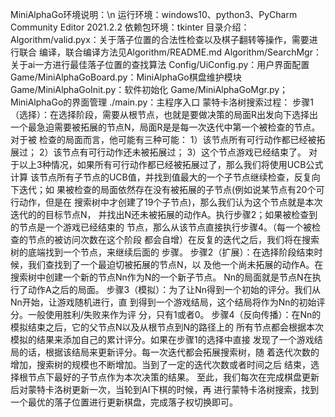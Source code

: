 MiniAlphaGo环境说明：\n
运行环境：windows10、python3、PyCharm Community Editor 2021.2.2
依赖包环境：tkinter
目录介绍：
Algorithm/valid.pyx：关于落子位置的合法性检查以及棋子翻转等操作，需要进行联合
编译，联合编译方法见Algorithm/README.md
Algorithm/SearchMgr：关于ai一方进行最佳落子位置的查找算法
Config/UiConfig.py：用户界面配置
Game/MiniAlphaGoBoard.py：MiniAlphaGo棋盘维护模块
Game/MiniAlphaGoInit.py：软件初始化
Game/MiniAlphaGoMgr.py；MiniAlphaGo的界面管理
./main.py：主程序入口
蒙特卡洛树搜索过程：
步骤1（选择）：在选择阶段，需要从根节点，也就是要做决策的局面R出发向下选择出
一个最急迫需要被拓展的节点N，局面R是是每一次迭代中第一个被检查的节点。对于被
检查的局面而言，他可能有三种可能：
1）该节点所有可行动作都已经被拓展过；
2）该节点有可行动作还未被拓展过；
3）这个节点游戏已经结束了。
对于以上3种情况，如果所有可行动作都已经被拓展过了，那么我们将使用UCB公式计算
该节点所有子节点的UCB值，并找到值最大的一个子节点继续检查，反复向下迭代；如
果被检查的局面依然存在没有被拓展的子节点(例如说某节点有20个可行动作，但是在
搜索树中才创建了19个子节点)，那么我们认为这个节点就是本次迭代的的目标节点N，
并找出N还未被拓展的动作A。执行步骤2；如果被检查到的节点是一个游戏已经结束的
节点，那么从该节点直接执行步骤4。（每一个被检查的节点的被访问次数在这个阶段
都会自增）在反复的迭代之后，我们将在搜索树的底端找到一个节点，来继续后面的
步骤。
步骤2（扩展）：在选择阶段结束时候，我们查找到了一个最迫切被拓展的节点N，以
及他一个尚未拓展的动作A。在搜索树中创建一个新的节点Nn作为N的一个新子节点。
Nn的局面就是节点N在执行了动作A之后的局面。
步骤3（模拟）：为了让Nn得到一个初始的评分。我们从Nn开始，让游戏随机进行，直
到得到一个游戏结局，这个结局将作为Nn的初始评分。一般使用胜利/失败来作为评
分，只有1或者0。
步骤4（反向传播）：在Nn的模拟结束之后，它的父节点N以及从根节点到N的路径上的
所有节点都会根据本次模拟的结果来添加自己的累计评分。如果在步骤1的选择中直接
发现了一个游戏结局的话，根据该结局来更新评分。每一次迭代都会拓展搜索树，随
着迭代次数的增加，搜索树的规模也不断增加。当到了一定的迭代次数或者时间之后
结束，选择根节点下最好的子节点作为本次决策的结果。
至此，我们每次在完成棋盘更新后对蒙特卡洛树更新一次，当轮到AI下棋的时候，再
进行蒙特卡洛树搜索，找到一个最优的落子位置进行更新棋盘，完成落子权切换即可。
